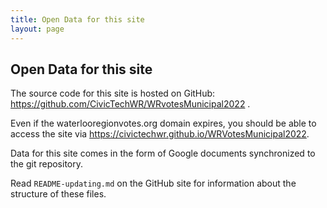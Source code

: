 ```yaml
---
title: Open Data for this site
layout: page
---
```


## Open Data for this site

The source code for this site is hosted on GitHub:
<https://github.com/CivicTechWR/WRvotesMunicipal2022> .

Even if the waterlooregionvotes.org domain expires, you should be able
to access the site via
<https://civictechwr.github.io/WRVotesMunicipal2022>.

Data for this site comes in the form of Google documents synchronized
to the git repository.

Read `README-updating.md` on the GitHub site for information about the
structure of these files.
